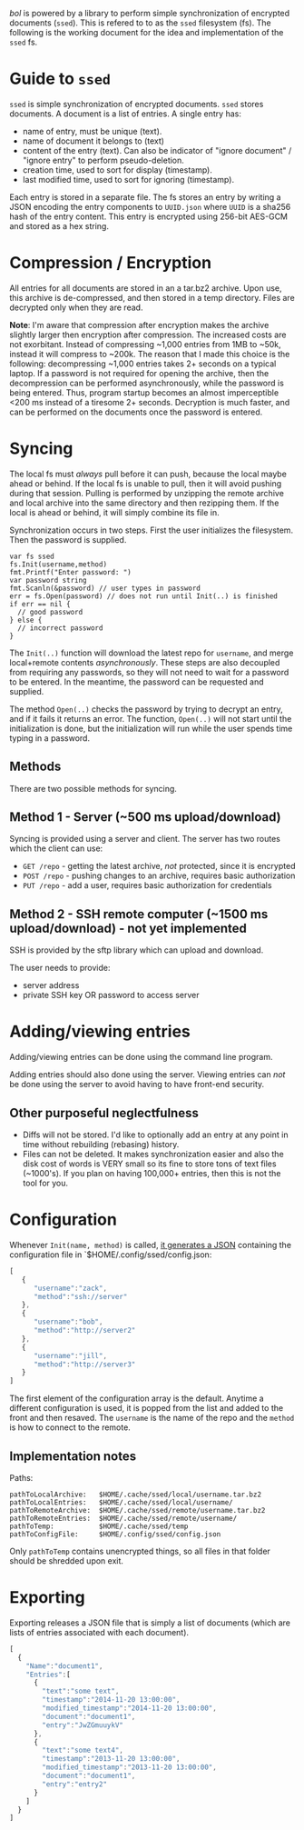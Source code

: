 *bol* is powered by a library to perform simple synchronization of encrypted documents (`ssed`). This is refered to to as the `ssed` filesystem (fs). The following is the working document for the idea and implementation of the `ssed` fs.

# Guide to `ssed`

`ssed` is simple synchronization of encrypted documents. `ssed` stores documents. A document is a list of entries. A single entry has:

- name of entry, must be unique (text).
- name of document it belongs to (text)
- content of the entry (text). Can also be indicator of "ignore document" / "ignore entry" to perform pseudo-deletion.
- creation time, used to sort for display (timestamp).
- last modified time, used to sort for ignoring (timestamp).

Each entry is stored in a separate file. The fs stores an entry by writing a JSON encoding the entry components to `UUID.json` where `UUID` is a sha256 hash of the entry content. This entry is encrypted using 256-bit AES-GCM and stored as a hex string.


# Compression / Encryption

All entries for all documents are stored in an a  tar.bz2 archive. Upon use, this archive is de-compressed, and then stored in a temp directory. Files are decrypted only when they are read.

__Note__: I'm aware that compression after encryption makes the archive slightly larger then encryption after compression. The increased costs are not exorbitant. Instead of compressing ~1,000 entries from 1MB to ~50k, instead it will compress to ~200k. The reason that I made this choice is the following: decompressing ~1,000 entries takes 2+ seconds on a typical laptop. If a password is not required for opening the archive, then the decompression can be performed asynchronously, while the password is being entered. Thus, program startup becomes an almost imperceptible <200 ms instead of a tiresome 2+ seconds. Decryption is much faster, and can be performed on the documents once the password is entered.



# Syncing

The local fs must *always* pull before it can push, because the local maybe ahead or behind. If the local fs is unable to pull, then it will avoid pushing during that session. Pulling is performed by unzipping the remote archive and local archive into the same directory and then rezipping them. If the local is ahead or behind, it will simply combine its file in.

Synchronization occurs in two steps. First the user initializes the filesystem. Then the password is supplied.

```golang
var fs ssed
fs.Init(username,method)
fmt.Printf("Enter password: ")
var password string
fmt.Scanln(&password) // user types in password
err = fs.Open(password) // does not run until Init(..) is finished
if err == nil {
  // good password
} else {
  // incorrect password
}
```

The `Init(..)` function will download the latest repo for `username`, and merge local+remote contents *asynchronously*. These steps are also decoupled from requiring any passwords, so they will not need to wait for a password to be entered. In the meantime, the password can be requested and supplied.

The method `Open(..)` checks the password by trying to decrypt an entry, and if it fails it returns an error. The function, `Open(..)` will not start until the initialization is done, but the initialization will run while the user spends time typing in a password.

## Methods

There are two possible methods for syncing.

## Method 1 - Server (~500 ms upload/download)

Syncing is provided using a server and client. The server has two routes which the client can use:

- `GET /repo` - getting the latest archive, *not* protected, since it is encrypted
- `POST /repo` - pushing changes to an archive, requires basic authorization
- `PUT /repo` - add a user, requires basic authorization for credentials

## Method 2 - SSH remote computer (~1500 ms upload/download) - not yet implemented

SSH is provided by the sftp library which can upload and download.

The user needs to provide:

- server address
- private SSH key OR password to access server

# Adding/viewing entries

Adding/viewing entries can be done using the command line program.

Adding entries should also done using the server. Viewing entries can *not* be done using the server to avoid having to have front-end security.

## Other purposeful neglectfulness

- Diffs will not be stored. I'd like to optionally add an entry at any point in time without rebuilding (rebasing) history.
- Files can not be deleted. It makes synchronization easier and also the disk cost of words is VERY small so its fine to store tons of text files (~1000's). If you plan on having 100,000+ entries, then this is not the tool for you.


# Configuration

Whenever `Init(name, method)` is called, [it generates a JSON](https://play.golang.org/p/6jHI-MRx0z) containing the configuration file in `$HOME/.config/ssed/config.json:

```javascript
[  
   {  
      "username":"zack",
      "method":"ssh://server"
   },
   {  
      "username":"bob",
      "method":"http://server2"
   },
   {  
      "username":"jill",
      "method":"http://server3"
   }
]
```

The first element of the configuration array is the default. Anytime a different configuration is used, it is popped from the list and added to the front and then resaved. The `username` is the name of the repo and the `method` is how to connect to the remote.

## Implementation notes

Paths:
```
pathToLocalArchive:   $HOME/.cache/ssed/local/username.tar.bz2
pathToLocalEntries:   $HOME/.cache/ssed/local/username/
pathToRemoteArchive:  $HOME/.cache/ssed/remote/username.tar.bz2
pathToRemoteEntries:  $HOME/.cache/ssed/remote/username/
pathToTemp:           $HOME/.cache/ssed/temp
pathToConfigFile:     $HOME/.config/ssed/config.json
```

Only `pathToTemp` contains unencrypted things, so all files in that folder should be shredded upon exit.

# Exporting

Exporting releases a JSON file that is simply a list of documents (which are lists of entries associated with each document).

```javascript
[  
  {  
    "Name":"document1",
    "Entries":[  
      {  
        "text":"some text",
        "timestamp":"2014-11-20 13:00:00",
        "modified_timestamp":"2014-11-20 13:00:00",
        "document":"document1",
        "entry":"JwZGmuuykV"
      },
      {  
        "text":"some text4",
        "timestamp":"2013-11-20 13:00:00",
        "modified_timestamp":"2013-11-20 13:00:00",
        "document":"document1",
        "entry":"entry2"
      }
    ]
  }
]
```
